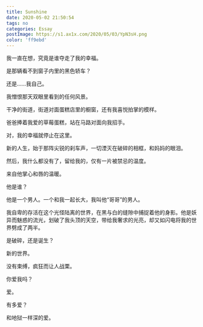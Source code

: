 ```yaml
---
title: Sunshine
date: 2020-05-02 21:50:54
tags: no
categories: Essay
postImage: https://s1.ax1x.com/2020/05/03/YpN3sH.png
color: 'ff9ebd'
---
```


我一直在想，究竟是谁夺走了我的幸福。

是那辆看不到窗子内里的黑色轿车？

还是……我自己。

我憎恨那天双眼里看到的任何风景。

干净的街道，街道对面蛋糕店里的橱窗，还有我喜悦拍掌的模样。

爸爸捧着我爱的草莓蛋糕，站在马路对面向我招手。

对，我的幸福就停止在这里。

<!--more-->

新的人生，始于那阵尖锐的刹车声，一切湮灭在破碎的相框，和妈妈的眼泪。

然后，我什么都没有了，留给我的，仅有一片被禁忌的温度。

来自他掌心和唇的温暖。

他是谁？

他是一个男人。一个和我一起长大，我叫他“哥哥”的男人。

我自卑的存活在这个光怪陆离的世界，在黑与白的缝隙中捕捉着他的身影。他是妖异而魅惑的流光，划破了我头顶的天空，带给我奢求的光亮，却又如闪电将我的世界劈成了两半。

是破碎，还是诞生？

新的世界。

没有束缚，疯狂而让人战栗。

你爱我吗？

爱。

有多爱？

和地狱一样深的爱。